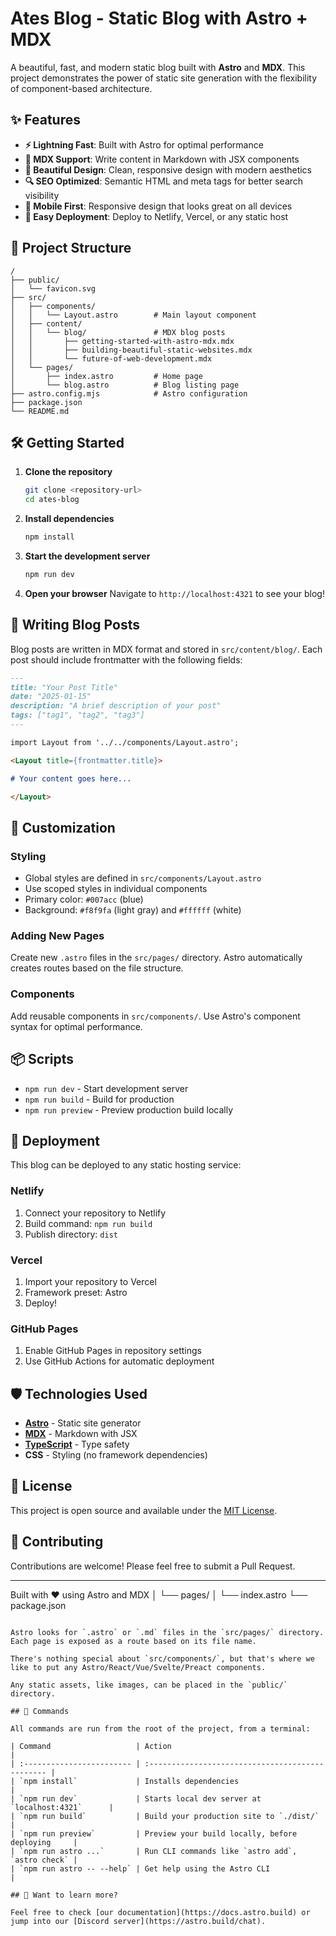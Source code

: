 # Ates Blog - Static Blog with Astro + MDX

A beautiful, fast, and modern static blog built with **Astro** and **MDX**. This project demonstrates the power of static site generation with the flexibility of component-based architecture.

## ✨ Features

- **⚡ Lightning Fast**: Built with Astro for optimal performance
- **📝 MDX Support**: Write content in Markdown with JSX components
- **🎨 Beautiful Design**: Clean, responsive design with modern aesthetics
- **🔍 SEO Optimized**: Semantic HTML and meta tags for better search visibility
- **📱 Mobile First**: Responsive design that looks great on all devices
- **🚀 Easy Deployment**: Deploy to Netlify, Vercel, or any static host

## 🚀 Project Structure

```text
/
├── public/
│   └── favicon.svg
├── src/
│   ├── components/
│   │   └── Layout.astro        # Main layout component
│   ├── content/
│   │   └── blog/               # MDX blog posts
│   │       ├── getting-started-with-astro-mdx.mdx
│   │       ├── building-beautiful-static-websites.mdx
│   │       └── future-of-web-development.mdx
│   └── pages/
│       ├── index.astro         # Home page
│       └── blog.astro          # Blog listing page
├── astro.config.mjs            # Astro configuration
├── package.json
└── README.md
```

## 🛠️ Getting Started

1. **Clone the repository**
   ```bash
   git clone <repository-url>
   cd ates-blog
   ```

2. **Install dependencies**
   ```bash
   npm install
   ```

3. **Start the development server**
   ```bash
   npm run dev
   ```

4. **Open your browser**
   Navigate to `http://localhost:4321` to see your blog!

## 📝 Writing Blog Posts

Blog posts are written in MDX format and stored in `src/content/blog/`. Each post should include frontmatter with the following fields:

```markdown
---
title: "Your Post Title"
date: "2025-01-15"
description: "A brief description of your post"
tags: ["tag1", "tag2", "tag3"]
---

import Layout from '../../components/Layout.astro';

<Layout title={frontmatter.title}>

# Your content goes here...

</Layout>
```

## 🎨 Customization

### Styling
- Global styles are defined in `src/components/Layout.astro`
- Use scoped styles in individual components
- Primary color: `#007acc` (blue)
- Background: `#f8f9fa` (light gray) and `#ffffff` (white)

### Adding New Pages
Create new `.astro` files in the `src/pages/` directory. Astro automatically creates routes based on the file structure.

### Components
Add reusable components in `src/components/`. Use Astro's component syntax for optimal performance.

## 📦 Scripts

- `npm run dev` - Start development server
- `npm run build` - Build for production
- `npm run preview` - Preview production build locally

## 🚀 Deployment

This blog can be deployed to any static hosting service:

### Netlify
1. Connect your repository to Netlify
2. Build command: `npm run build`
3. Publish directory: `dist`

### Vercel
1. Import your repository to Vercel
2. Framework preset: Astro
3. Deploy!

### GitHub Pages
1. Enable GitHub Pages in repository settings
2. Use GitHub Actions for automatic deployment

## 🛡️ Technologies Used

- **[Astro](https://astro.build/)** - Static site generator
- **[MDX](https://mdxjs.com/)** - Markdown with JSX
- **[TypeScript](https://www.typescriptlang.org/)** - Type safety
- **CSS** - Styling (no framework dependencies)

## 📄 License

This project is open source and available under the [MIT License](LICENSE).

## 🤝 Contributing

Contributions are welcome! Please feel free to submit a Pull Request.

---

Built with ❤️ using Astro and MDX
│   └── pages/
│       └── index.astro
└── package.json
```

Astro looks for `.astro` or `.md` files in the `src/pages/` directory. Each page is exposed as a route based on its file name.

There's nothing special about `src/components/`, but that's where we like to put any Astro/React/Vue/Svelte/Preact components.

Any static assets, like images, can be placed in the `public/` directory.

## 🧞 Commands

All commands are run from the root of the project, from a terminal:

| Command                   | Action                                           |
| :------------------------ | :----------------------------------------------- |
| `npm install`             | Installs dependencies                            |
| `npm run dev`             | Starts local dev server at `localhost:4321`      |
| `npm run build`           | Build your production site to `./dist/`          |
| `npm run preview`         | Preview your build locally, before deploying     |
| `npm run astro ...`       | Run CLI commands like `astro add`, `astro check` |
| `npm run astro -- --help` | Get help using the Astro CLI                     |

## 👀 Want to learn more?

Feel free to check [our documentation](https://docs.astro.build) or jump into our [Discord server](https://astro.build/chat).
